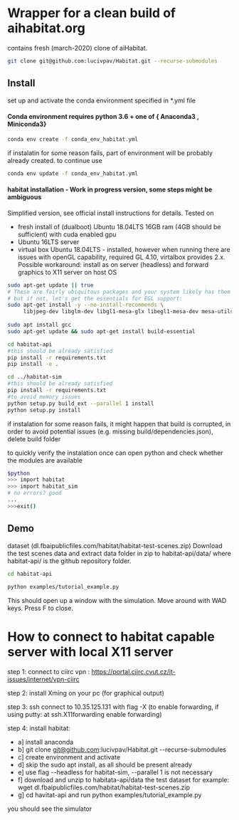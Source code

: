 # Wrapper for a clean build of aihabitat.org
contains fresh (march-2020) clone of aiHabitat.

```sh
git clone git@github.com:lucivpav/Habitat.git --recurse-submodules
```

## Install
set up  and activate the conda environment specified in *.yml file
#### Conda environment requires python 3.6 + one of { Anaconda3 , Miniconda3}
```sh
conda env create -f conda_env_habitat.yml
```
if instalatin for some reason fails, part of environment will be probably already created. to continue use 
```sh
conda env update -f conda_env_habitat.yml
```



#### habitat installation - Work in progress version, some steps might be ambiguous
 Simplified version, see official install instructions for details.
 Tested on 
 - fresh install of (dualboot) Ubuntu 18.04LTS 16GB ram (4GB should be sufficient) with cuda enabled gpu
 - Ubuntu 16LTS server
 - virtual box Ubuntu 18.04LTS - installed, however when running there are issues with openGL capability, required GL 4.10, virtalbox provides 2.x. Possible workaround: install as on server (headless) and forward graphics to X11 server on host OS
```sh
sudo apt-get update || true
# These are fairly ubiquitous packages and your system likely has them already,
# but if not, let's get the essentials for EGL support:
sudo apt-get install -y --no-install-recommends \
     libjpeg-dev libglm-dev libgl1-mesa-glx libegl1-mesa-dev mesa-utils xorg-dev freeglut3-dev
     
sudo apt install gcc
sudo apt-get update && sudo apt-get install build-essential

cd habitat-api
#this should be already satisfied
pip install -r requirements.txt
pip install -e .

cd ../habitat-sim
#this should be already satisfied
pip install -r requirements.txt
#to avoid memory issues
python setup.py build_ext --parallel 1 install
python setup.py install 
```
if instalation for some reason fails, it might happen that build is corrupted, in order to avoid potential issues (e.g. missing build/dependencies.json), delete build folder

to quickly verify the instalation once can open python and check whether the modules are available
```sh
$python
>>> import habitat
>>> import habitat_sim
# no errors? good
...
>>>exit()
```


## Demo
 dataset (dl.fbaipublicfiles.com/habitat/habitat-test-scenes.zip) 
Download the test scenes data and extract data folder in zip to habitat-api/data/ where habitat-api/ is the github repository folder.
```sh
cd habitat-api
    
python examples/tutorial_example.py 
```
This should open up a window with the simulation. Move around with WAD keys. Press F to close.    
    
# How to connect to habitat capable server with local X11 server
step 1: connect to ciirc vpn : https://portal.ciirc.cvut.cz/it-issues/internet/vpn-ciirc

step 2: install Xming  on your pc (for graphical output) 

step 3: ssh connect to 10.35.125.131 with flag -X (to enable forwarding, if using putty: at ssh.X11forwarding enable forwarding) 

step 4: install habitat: 
  
*    a] install anaconda
*    b] git clone git@github.com:lucivpav/Habitat.git --recurse-submodules
*    c] create environment and activate
*    d] skip the sudo apt install, as all should be present already
*    e] use flag  --headless for habitat-sim, --parallel 1 is not necessary
*    f] download and unzip to habitata-api/data the test dataset for example: wget dl.fbaipublicfiles.com/habitat/habitat-test-scenes.zip
*    g] cd havitat-api and run python examples/tutorial_example.py 
    
you should see the simulator






